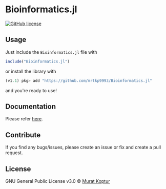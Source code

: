 # Bioinformatics.jl

[![GitHub license](https://img.shields.io/github/license/mrtkp9993/Bioinformatics.jl.svg)](https://github.com/mrtkp9993/Bioinformatics.jl/blob/master/LICENSE)

## Usage

Just include the `Bioinformatics.jl` file with

```julia
include("Bioinformatics.jl")
```

or install the library with

```julia
(v1.1) pkg> add "https://github.com/mrtkp9993/Bioinformatics.jl"
```

and you're ready to use!

## Documentation

Please refer [here](https://mrtkp9993.github.io/Bioinformatics.jl/latest/).

## Contribute

If you find any bugs/issues, please create an issue or fix and create a pull request.

## License

GNU General Public License v3.0 © [Murat Koptur](https://github.com/mrtkp9993)
